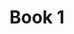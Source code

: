 # Book 1
[Chapter 1]: https://github.com/chriskpeterson/dynamictest/edit/master/chapter1.md
[Chapter 2]: https://github.com/chriskpeterson/dynamictest/edit/master/chapter2.md
